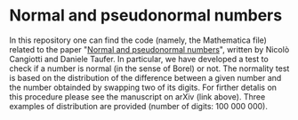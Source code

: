 # Normal and pseudonormal numbers
In this repository one can find the code (namely, the Mathematica file) related to the paper "[Normal and pseudonormal numbers](https://arxiv.org/abs/2102.05925)", written by Nicolò Cangiotti and Daniele Taufer. In particular, we have developed a test to check if a number is normal (in the sense of Borel) or not. The normality test is based on the distribution of the difference between a given number and the number obtainded by swapping two of its digits. For firther detalis on this procedure please see the manuscript on arXiv (link above). Three examples of distribution are provided (number of digits: 100 000 000). 
